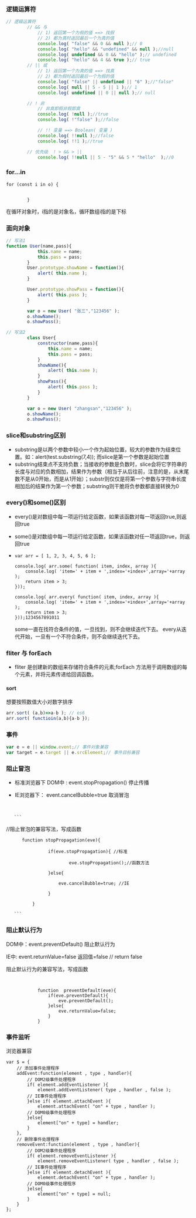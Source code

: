### 逻辑运算符

```javascript
// 逻辑运算符
		// && 与
			// 1) 返回第一个为假的值 ==> 找假
			// 2) 都为真时返回最后一个为真的值
			console.log( "false" && 0 && null );// 0
			console.log( "hello" && "undefined" && null );//null
			console.log( undefined && 0 && "hello" );// undefined
			console.log( "hello" && 4 && true );// true
		// || 或
			// 1) 返回第一个为真的值 ==> 找真
			// 2) 都为假时返回最后一个为假的值
			console.log( "false" || undefined || "6" );//"false"
			console.log( null || 5 - 5 || 1 );// 1
			console.log( undefined || 0 || null );// null

		// ! 非
			// 非真即假非假即真
			console.log( !null );//true
			console.log( !"false" );//false

			// !! 变量 ==> Boolean( 变量 )
			console.log( !!null );//false
			console.log( !!1 );//true

		// 优先级  ! > && > ||
			console.log( !!null || 5 - "5" && 5 * "hello"  );//0
```

### for...in

```
for (const i in o) {
            
            
        }
```



在循环对象时，i指的是对象名，循环数组i指的是下标



### 面向对象

```javascript
// 写法1
function User(name,pass){
			this.name = name;
			this.pass = pass;
		}
		User.prototype.showName = function(){
			alert( this.name );
		}

		User.prototype.showPass = function(){
			alert( this.pass );
		}

		var o = new User( "张三","123456" );
		o.showName();
		o.showPass();

// 写法2
		class User{
			constructor(name,pass){
				this.name = name;
				this.pass = pass;
			}
			showName(){
				alert( this.name );
			}
			showPass(){
				alert( this.pass );
			}
		}

		var o = new User( "zhangsan","123456" );
		o.showName();
		o.showPass();

```

### slice和substring区别

* substring是以两个参数中较小一个作为起始位置，较大的参数作为结束位置。如：alert(test.substring(7,4)); 而slice是第一个参数是起始位置
* substring结束点不支持负数；当接收的参数是负数时，slice会将它字符串的长度与对应的负数相加，结果作为参数（相当于从后往前，注意的是，从末尾数不是从0开始，而是从1开始）；substr则仅仅是将第一个参数与字符串长度相加后的结果作为第一个参数；substring则干脆将负参数都直接转换为0

### every()和some()区别

- every()是对数组中每一项运行给定函数，如果该函数对每一项返回true,则返回true

- some()是对数组中每一项运行给定函数，如果该函数对任一项返回true，则返回true

- ```
  var arr = [ 1, 2, 3, 4, 5, 6 ]; 
  
  console.log( arr.some( function( item, index, array ){ 
      console.log( 'item=' + item + ',index='+index+',array='+array ); 
      return item > 3; 
  })); 
  
  console.log( arr.every( function( item, index, array ){ 
      console.log( 'item=' + item + ',index='+index+',array='+array ); 
      return item > 3; 
  }));1234567891011
  ```

  some一直在找符合条件的值，一旦找到，则不会继续迭代下去。 every从迭代开始，一旦有一个不符合条件，则不会继续迭代下去。

### fliter 与 forEach

* fliter 是创建新的数组来存储符合条件的元素;forEach 方法用于调用数组的每个元素，并将元素传递给回调函数。

#### sort

想要按照数值大小对数字排序

```javascript
arr.sort( (a,b)=>a-b ); // es6
arr.sort( functioin(a,b){a-b });
```

### 事件

```javascript
var e = e || window.event;// 事件对象兼容
var target = e.target || e.srcElement;// 事件目标兼容
```

### 阻止冒泡

* 标准浏览器下 DOM中 : event.stopPropagation()   停止传播

* IE浏览器下：         event.cancelBubble=true   取消冒泡

​            

       ```
 //阻止冒泡的兼容写法，写成函数

          function stopPropagation(eve){

                    if(eve.stopPropagation){ //标准

                            eve.stopPropagation();//函数方法

                    }else{

                        eve.cancelBubble=true; //IE

                    }

              }

       ```

### 阻止默认行为

DOM中：event.preventDefault()  阻止默认行为

IE中:  event.returnValue=false  返回值=false  // return  false 

阻止默认行为的兼容写法，写成函数

```

    
			function  preventDefault(eve){
				if(eve.preventDefault){
					eve.preventDefault();
				}else{
					eve.returnValue=false;
				}
			}
```

### 事件监听

浏览器兼容

```
var $ = {
	// 添加事件处理程序
	addEvent:function(element , type , handler){
		// DOM2级事件处理程序
		if( element.addEventListener ){
			element.addEventListener( type , handler , false );
		// IE事件处理程序
		}else if( element.attachEvent ){
			element.attachEvent( "on" + type , handler );
		// DOM0级事件处理程序
		}else{
			element["on" + type] = handler;
		}
	},
	// 删除事件处理程序
	removeEvent:function(element , type , handler){
		// DOM2级事件处理程序
		if( element.removeEventListener ){
			element.removeEventListener( type , handler , false );
		// IE事件处理程序
		}else if( element.detachEvent ){
			element.detachEvent( "on" + type , handler );
		// DOM0级事件处理程序
		}else{
			element["on" + type] = null;
		}
	}
};
```

